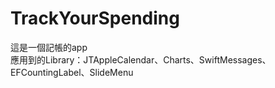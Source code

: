 # TrackYourSpending
這是一個記帳的app<br/>
應用到的Library：JTAppleCalendar、Charts、SwiftMessages、EFCountingLabel、SlideMenu
